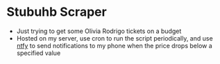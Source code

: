 # Stubuhb Scraper

- Just trying to get some Olivia Rodrigo tickets on a budget
- Hosted on my server, use cron to run the script periodically, and use [ntfy](https://github.com/binwiederhier/ntfy) to send notifications to my phone when the price drops below a specified value